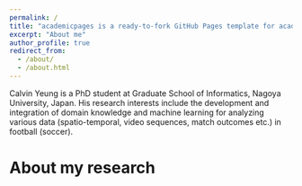 ```yaml
---
permalink: /
title: "academicpages is a ready-to-fork GitHub Pages template for academic personal websites"
excerpt: "About me"
author_profile: true
redirect_from: 
  - /about/
  - /about.html
---
```

Calvin Yeung is a PhD student at Graduate School of Informatics, Nagoya University, Japan. His research interests include the development and integration of domain knowledge and machine learning for analyzing various data (spatio-temporal, video sequences, match outcomes etc.) in football (soccer).

About my research
======



